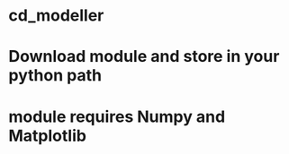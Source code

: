 # cd_modeller
# Download module and store in your python path
# module requires Numpy and Matplotlib
